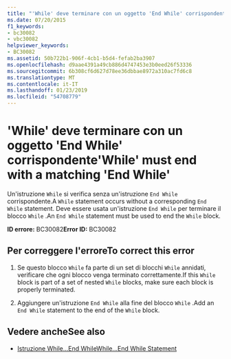 ```yaml
---
title: "'While' deve terminare con un oggetto 'End While' corrispondente"
ms.date: 07/20/2015
f1_keywords:
- bc30082
- vbc30082
helpviewer_keywords:
- BC30082
ms.assetid: 50b722b1-906f-4cb1-b5d4-fefab2ba3907
ms.openlocfilehash: d9aae4391a49cb886d4747453e3b0eed26f53336
ms.sourcegitcommit: 6b308cf6d627d78ee36dbbae8972a310ac7fd6c8
ms.translationtype: MT
ms.contentlocale: it-IT
ms.lasthandoff: 01/23/2019
ms.locfileid: "54708779"
---
```

# <a name="while-must-end-with-a-matching-end-while"></a><span data-ttu-id="3b866-102">'While' deve terminare con un oggetto 'End While' corrispondente</span><span class="sxs-lookup"><span data-stu-id="3b866-102">'While' must end with a matching 'End While'</span></span>
<span data-ttu-id="3b866-103">Un'istruzione `While` si verifica senza un'istruzione `End While` corrispondente.</span><span class="sxs-lookup"><span data-stu-id="3b866-103">A `While` statement occurs without a corresponding `End While` statement.</span></span> <span data-ttu-id="3b866-104">Deve essere usata un'istruzione `End While` per terminare il blocco `While` .</span><span class="sxs-lookup"><span data-stu-id="3b866-104">An `End While` statement must be used to end the `While` block.</span></span>  
  
 <span data-ttu-id="3b866-105">**ID errore:** BC30082</span><span class="sxs-lookup"><span data-stu-id="3b866-105">**Error ID:** BC30082</span></span>  
  
## <a name="to-correct-this-error"></a><span data-ttu-id="3b866-106">Per correggere l'errore</span><span class="sxs-lookup"><span data-stu-id="3b866-106">To correct this error</span></span>  
  
1.  <span data-ttu-id="3b866-107">Se questo blocco `While` fa parte di un set di blocchi `While` annidati, verificare che ogni blocco venga terminato correttamente.</span><span class="sxs-lookup"><span data-stu-id="3b866-107">If this `While` block is part of a set of nested `While` blocks, make sure each block is properly terminated.</span></span>  
  
2.  <span data-ttu-id="3b866-108">Aggiungere un'istruzione `End While` alla fine del blocco `While` .</span><span class="sxs-lookup"><span data-stu-id="3b866-108">Add an `End While` statement to the end of the `While` block.</span></span>  
  
## <a name="see-also"></a><span data-ttu-id="3b866-109">Vedere anche</span><span class="sxs-lookup"><span data-stu-id="3b866-109">See also</span></span>
- [<span data-ttu-id="3b866-110">Istruzione While...End While</span><span class="sxs-lookup"><span data-stu-id="3b866-110">While...End While Statement</span></span>](../../visual-basic/language-reference/statements/while-end-while-statement.md)
